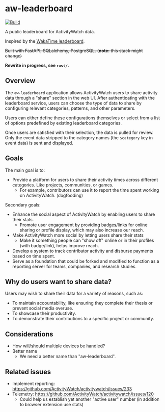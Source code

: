 aw-leaderboard
==============

[![Build](https://github.com/ActivityWatch/aw-leaderboard/actions/workflows/build.yml/badge.svg)](https://github.com/ActivityWatch/aw-leaderboard/actions/workflows/build.yml)

A public leaderboard for ActivityWatch data.

Inspired by the [WakaTime leaderboard](https://wakatime.com/leaders).

~~Built with FastAPI, SQLalchemy, PostgreSQL. (**note:** this stack might change)~~

**Rewrite in progress, see `rust/`.**


## Overview

The `aw-leaderboard` application allows ActivityWatch users to share activity data through a "share" section in the web UI. After authenticating with the leaderboard service, users can choose the type of data to share by configuring relevant categories, patterns, and other parameters.

Users can either define these configurations themselves or select from a list of options predefined by existing leaderboard categories.

Once users are satisfied with their selection, the data is pulled for review. Only the event data stripped to the category names (the `$category` key in event data) is sent and displayed.


## Goals

The main goal is to:

 - Provide a platform for users to share their activity times across different categories. Like projects, communities, or games.
   - For example, contributors can use it to report the time spent working on ActivityWatch. (dogfooding)

Secondary goals:

 - Enhance the social aspect of ActivityWatch by enabling users to share their stats.
   - Promote user engagement by providing badges/links for online sharing or profile display, which may also increase our reach.
 - Make ActivityWatch more social by letting users share their stats
   - Make it something people can "show off" online or in their profiles (with badge/link), helps improve reach.
 - Develop a system to track contributor activity and disburse payments based on time spent.
 - Serve as a foundation that could be forked and modified to function as a reporting server for teams, companies, and research studies.


## Why do users want to share data?

Users may wish to share their data for a variety of reasons, such as:

- To maintain accountability, like ensuring they complete their thesis or prevent social media overuse.
- To showcase their productivity.
- To demonstrate their contributions to a specific project or community.


## Considerations

 - How will/should multiple devices be handled?
 - Better name
   - We need a better name than "aw-leaderboard".


## Related issues

 - Implement reporting: https://github.com/ActivityWatch/activitywatch/issues/233
 - Telemetry: https://github.com/ActivityWatch/activitywatch/issues/120
   - Could help us establish yet another "active user" number (in addition to browser extension use stats)

